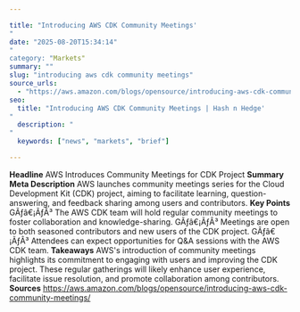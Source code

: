 ```yaml
---

title: "Introducing AWS CDK Community Meetings'"
date: "2025-08-20T15:34:14""
category: "Markets"
summary: ""
slug: "introducing aws cdk community meetings"
source_urls:
  - "https://aws.amazon.com/blogs/opensource/introducing-aws-cdk-community-meetings/"
seo:
  title: "Introducing AWS CDK Community Meetings | Hash n Hedge'"
  description: ""
  keywords: ["news", "markets", "brief"]

---
```

**Headline** AWS Introduces Community Meetings for CDK Project  **Summary Meta Description** AWS launches community meetings series for the Cloud Development Kit (CDK) project, aiming to facilitate learning, question-answering, and feedback sharing among users and contributors.  **Key Points**  GÃƒâ€¡ÃƒÂ³ The AWS CDK team will hold regular community meetings to foster collaboration and knowledge-sharing. GÃƒâ€¡ÃƒÂ³ Meetings are open to both seasoned contributors and new users of the CDK project. GÃƒâ€¡ÃƒÂ³ Attendees can expect opportunities for Q&A sessions with the AWS CDK team.  **Takeaways** AWS's introduction of community meetings highlights its commitment to engaging with users and improving the CDK project. These regular gatherings will likely enhance user experience, facilitate issue resolution, and promote collaboration among contributors.  **Sources** https://aws.amazon.com/blogs/opensource/introducing-aws-cdk-community-meetings/ 

